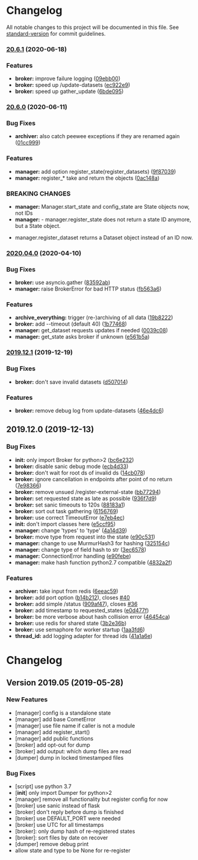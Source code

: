 # Changelog

All notable changes to this project will be documented in this file. See [standard-version](https://github.com/conventional-changelog/standard-version) for commit guidelines.



### [20.6.1](https://github.com/chime-experiment/comet/compare/20.6.0...20.6.1) (2020-06-18)


### Features

* **broker:** improve failure logging ([09ebb00](https://github.com/chime-experiment/comet/commit/09ebb00e6d9a2d20303f5526b0903a5887ac1bcc))
* **broker:** speed up /update-datasets ([ec922e9](https://github.com/chime-experiment/comet/commit/ec922e9d392c3a87cfc68d4ea881b1048d7acc7e))
* **broker:** speed up gather_update ([6bde095](https://github.com/chime-experiment/comet/commit/6bde0954e5d915f491c074517b9766b52edbcaa4))



### [20.6.0](https://github.com/chime-experiment/comet/compare/2020.04.0...20.6.0) (2020-06-11)


### Bug Fixes

* **archiver:** also catch peewee exceptions if they are renamed again ([01cc999](https://github.com/chime-experiment/comet/commit/01cc9996fa49979f109a91ee84a1f833ff6efef7))


### Features

* **manager:** add option register_state(register_datasets) ([9f87039](https://github.com/chime-experiment/comet/commit/9f87039bf496742c05ee7c8e37ea061f409fecb2))
* **manager:** register_* take and return the objects ([0ac148a](https://github.com/chime-experiment/comet/commit/0ac148ad8a3e1c8faa0deee7ec4619fc9b8a3b67))


### BREAKING CHANGES

* **manager:** Manager.start_state and config_state are State objects now, not IDs
* **manager:** - manager.register_state does not return a state ID anymore, but a State
object.
- manager.register_dataset returns a Dataset object instead of an ID now.




### [2020.04.0](https://github.com/chime-experiment/comet/compare/2019.12.1...2020.04.0) (2020-04-10)


### Bug Fixes

* **broker:** use asyncio.gather ([83592ab](https://github.com/chime-experiment/comet/commit/83592ab))
* **manager:** raise BrokerError for bad HTTP status ([fb563a6](https://github.com/chime-experiment/comet/commit/fb563a6))


### Features

* **archive_everything:** trigger (re-)archiving of all data ([19b8222](https://github.com/chime-experiment/comet/commit/19b8222))
* **broker:** add --timeout (default 40) ([1b77468](https://github.com/chime-experiment/comet/commit/1b77468))
* **manager:** get_dataset requests updates if needed ([0039c08](https://github.com/chime-experiment/comet/commit/0039c08))
* **manager:** get_state asks broker if unknown ([e561b5a](https://github.com/chime-experiment/comet/commit/e561b5a))

### [2019.12.1](https://github.com/chime-experiment/comet/compare/2019.12.0...2019.12.1) (2019-12-19)


### Bug Fixes

* **broker:** don't save invalid datasets ([d507014](https://github.com/chime-experiment/comet/commit/d507014))


### Features

* **broker:** remove debug log from update-datasets ([46e4dc6](https://github.com/chime-experiment/comet/commit/46e4dc6))

## 2019.12.0 (2019-12-13)


### Bug Fixes

* **__init__:** only import Broker for python>2 ([bc6e232](https://github.com/chime-experiment/comet/commit/bc6e232))
* **broker:** disable sanic debug mode ([ecb4d33](https://github.com/chime-experiment/comet/commit/ecb4d33))
* **broker:** don't wait for root ds of invalid ds ([14cb078](https://github.com/chime-experiment/comet/commit/14cb078))
* **broker:** ignore cancellation in endpoints after point of no return ([7e98366](https://github.com/chime-experiment/comet/commit/7e98366))
* **broker:** remove unsued /register-external-state ([bb77294](https://github.com/chime-experiment/comet/commit/bb77294))
* **broker:** set requested state as late as possible ([936f7d9](https://github.com/chime-experiment/comet/commit/936f7d9))
* **broker:** set sanic timeouts to 120s ([88183a1](https://github.com/chime-experiment/comet/commit/88183a1))
* **broker:** sort out task gathering ([6156769](https://github.com/chime-experiment/comet/commit/6156769))
* **broker:** use correct TimeoutError ([e7eb4ec](https://github.com/chime-experiment/comet/commit/e7eb4ec))
* **init:** don't import classes here ([e5ccf95](https://github.com/chime-experiment/comet/commit/e5ccf95))
* **manager:** change 'types' to 'type' ([4a14d39](https://github.com/chime-experiment/comet/commit/4a14d39))
* **broker:** move type from request into the state ([e90c531](https://github.com/chime-experiment/comet/commit/e90c531))
* **manager:** change to use MurmurHash3 for hashing ([325154c](https://github.com/chime-experiment/comet/commit/325154c))
* **manager:** change type of field hash to str ([3ec6578](https://github.com/chime-experiment/comet/commit/3ec6578))
* **manager:** ConnectionError handling ([e90febe](https://github.com/chime-experiment/comet/commit/e90febe))
* **manager:** make hash function python2.7 compatible ([4832a2f](https://github.com/chime-experiment/comet/commit/4832a2f))

### Features

* **archiver:** take input from redis ([6eeac59](https://github.com/chime-experiment/comet/commit/6eeac59))
* **broker:** add port option ([b14b212](https://github.com/chime-experiment/comet/commit/b14b212)), closes [#40](https://github.com/chime-experiment/comet/issues/40)
* **broker:** add simple /status ([909af47](https://github.com/chime-experiment/comet/commit/909af47)), closes [#36](https://github.com/chime-experiment/comet/issues/36)
* **broker:** add timestamp to requested_states ([e0d477f](https://github.com/chime-experiment/comet/commit/e0d477f))
* **broker:** be more verbose about hash collision error ([46454ca](https://github.com/chime-experiment/comet/commit/46454ca))
* **broker:** use redis for shared state ([3b2e36b](https://github.com/chime-experiment/comet/commit/3b2e36b))
* **broker:** use semaphore for worker startup ([1aa3fd6](https://github.com/chime-experiment/comet/commit/1aa3fd6))
* **thread_id:** add logging adapter for thread ids ([41a1a6e](https://github.com/chime-experiment/comet/commit/41a1a6e))

# Changelog



## Version 2019.05 (2019-05-28)

### New Features
- [manager] config is a standalone state
- [manager] add base CometError
- [manager] use file name if caller is not a module
- [manager] add register_start()
- [manager] add public functions
- [broker] add opt-out for dump
- [broker] add output: which dump files are read
- [dumper] dump in locked timestamped files


### Bug Fixes
- [script] use python 3.7
- [__init__] only import Dumper for python>2
- [manager] remove all functionality but register config for now
- [broker] use sanic instead of flask
- [broker] don't reply before dump is finished
- [broker] use DEFAULT_PORT were needed
- [broker] use UTC for all timestamps
- [broker]: only dump hash of re-registered states
- [broker]: sort files by date on recover
- [dumper] remove debug print
- allow state and type to be None for re-register
